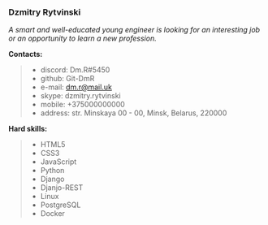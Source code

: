 ### Dzmitry Rytvinski

_A smart and well-educated young engineer is looking for an interesting job or an opportunity to learn a new profession._

**Contacts:**

> - discord: Dm.R#5450
> - github: Git-DmR
> - e-mail: dm.r@mail.uk
> - skype: dzmitry.rytvinski
> - mobile: +375000000000
> - address: str. Minskaya 00 - 00, Minsk, Belarus, 220000

**Hard skills:**

> - HTML5
> - CSS3
> - JavaScript
> - Python
> - Django
> - Djanjo-REST
> - Linux
> - PostgreSQL
> - Docker
